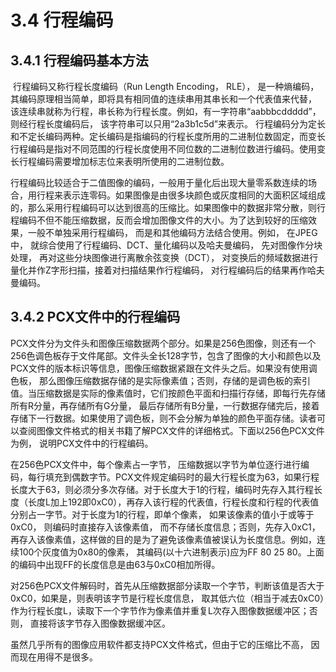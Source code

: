 # 3.4 行程编码

## 3.4.1 行程编码基本方法

​       行程编码又称行程长度编码（Run Length Encoding， RLE）， 是一种熵编码，其编码原理相当简单，即将具有相同值的连续串用其串长和一个代表值来代替， 该连续串就称为行程，串长称为行程长度。例如，有一字符串“aabbbcddddd”， 则经行程长度编码后， 该字符串可以只用“2a3b1c5d”来表示。
​        行程编码分为定长和不定长编码两种。定长编码是指编码的行程长度所用的二进制位数固定，而变长行程编码是指对不同范围的行程长度使用不同位数的二进制位数进行编码。使用变长行程编码需要增加标志位来表明所使用的二进制位数。 

行程编码比较适合于二值图像的编码，一般用于量化后出现大量零系数连续的场合，用行程来表示连零码。如果图像是由很多块颜色或灰度相同的大面积区域组成的，那么采用行程编码可以达到很高的压缩比。如果图像中的数据非常分散，则行程编码不但不能压缩数据，反而会增加图像文件的大小。为了达到较好的压缩效果，一般不单独采用行程编码， 而是和其他编码方法结合使用。例如， 在JPEG中， 就综合使用了行程编码、DCT、量化编码以及哈夫曼编码， 先对图像作分块处理， 再对这些分块图像进行离散余弦变换（DCT）， 对变换后的频域数据进行量化并作Z字形扫描，接着对扫描结果作行程编码， 对行程编码后的结果再作哈夫曼编码。 

## 3.4.2 PCX文件中的行程编码

PCX文件分为文件头和图像压缩数据两个部分。如果是256色图像，则还有一个256色调色板存于文件尾部。文件头全长128字节，包含了图像的大小和颜色以及PCX文件的版本标识等信息，图像压缩数据紧跟在文件头之后。如果没有使用调色板， 那么图像压缩数据存储的是实际像素值；否则，存储的是调色板的索引值。当压缩数据是实际的像素值时，它们按颜色平面和扫描行存储，即每行先存储所有R分量，再存储所有G分量， 最后存储所有B分量，一行数据存储完后，接着存储下一行数据。如果使用了调色板，则不会分解为单独的颜色平面存储。读者可以查阅图像文件格式的相关书籍了解PCX文件的详细格式。下面以256色PCX文件为例， 说明PCX文件中的行程编码。 

在256色PCX文件中，每个像素占一字节， 压缩数据以字节为单位逐行进行编码，每行填充到偶数字节。PCX文件规定编码时的最大行程长度为63，如果行程长度大于63，则必须分多次存储。对于长度大于1的行程，编码时先存入其行程长度（长度L加上192即0xC0），再存入该行程的代表值，行程长度和行程的代表值分别占一字节。对于长度为1的行程，即单个像素， 如果该像素的值小于或等于0xC0， 则编码时直接存入该像素值， 而不存储长度信息；否则，先存入0xC1，再存入该像素值，这样做的目的是为了避免该像素值被误认为长度信息。例如，连续100个灰度值为0x80的像素， 其编码(以十六进制表示)应为FF 80 25 80。上面的编码中出现FF的长度信息是由63与0xC0相加所得。 

对256色PCX文件解码时，首先从压缩数据部分读取一个字节，判断该值是否大于0xC0，如果是，则表明该字节是行程长度信息， 取其低六位（相当于减去0xC0）作为行程长度L，读取下一个字节作为像素值并重复L次存入图像数据缓冲区；否则， 直接将该字节存入图像数据缓冲区。

虽然几乎所有的图像应用软件都支持PCX文件格式，但由于它的压缩比不高， 因而现在用得不是很多。 